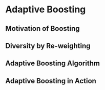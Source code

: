 # Adaptive Boosting

## Motivation of Boosting

## Diversity by Re-weighting

## Adaptive Boosting Algorithm

## Adaptive Boosting in Action
